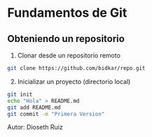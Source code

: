 # Fundamentos de Git

## Obteniendo un repositorio
1. Clonar desde un repositorio remoto
```bash
git clone https://github.com/bidkar/repo.git
```
2. Inicializar un proyecto (directorio local)
```bash
git init
echo "Hola" > README.md
git add README.md
git commit -m "Primera Version"
```

Autor: Dioseth Ruiz
